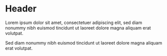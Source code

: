 # Header

Lorem ipsum dolor sit amet, consectetuer adipiscing elit, sed diam nonummy nibh euismod tincidunt ut laoreet dolore magna aliquam erat volutpat.

Sed diam nonummy nibh euismod tincidunt ut laoreet dolore magna aliquam erat volutpat.


<!-- STORY -->